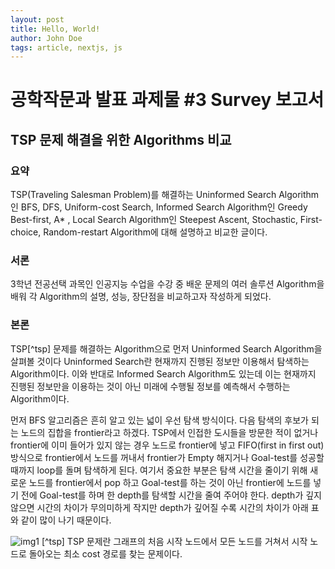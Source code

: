```yaml
---
layout: post
title: Hello, World!
author: John Doe
tags: article, nextjs, js
---
```


# 공학작문과 발표 과제물 #3 Survey 보고서

## TSP 문제 해결을 위한 Algorithms 비교

### 요약
TSP(Traveling Salesman Problem)를 해결하는 Uninformed Search Algorithm인 BFS, DFS, Uniform-cost Search, Informed Search Algorithm인 Greedy Best-first, A* , Local Search Algorithm인  Steepest Ascent, Stochastic, First-choice, Random-restart Algorithm에 대해 설명하고 비교한 글이다. 

### 서론

3학년 전공선택 과목인 인공지능 수업을 수강 중 배운 문제의 여러 솔루션 Algorithm을 배워 각 Algorithm의 설명, 성능, 장단점을 비교하고자 작성하게 되었다.

### 본론

TSP[^tsp] 문제를 해결하는 Algorithm으로 먼저 Uninformed Search Algorithm을 살펴볼 것이다 Uninformed Search란 현재까지 진행된 정보만 이용해서 탐색하는 Algorithm이다. 이와 반대로 Informed Search Algorithm도 있는데 이는 현재까지 진행된 정보만을 이용하는 것이 아닌 미래에 수행될 정보를 예측해서 수행하는 Algorithm이다.

먼저 BFS 알고리즘은 흔히 알고 있는 넓이 우선 탐색 방식이다. 다음 탐색의 후보가 되는 노드의 집합을 frontier라고 하겠다. TSP에서 인접한 도시들을 방문한 적이 없거나 frontier에 이미 들어가 있지 않는 경우 노드로 frontier에 넣고 FIFO(first in first out) 방식으로 frontier에서 노드를 꺼내서 frontier가 Empty 해지거나 Goal-test를 성공할 때까지 loop를 돌며 탐색하게 된다. 여기서 중요한 부분은 탐색 시간을 줄이기 위해 새로운 노드를 frontier에서 pop 하고 Goal-test를 하는 것이 아닌 frontier에 노드를 넣기 전에 Goal-test를 하며 한 depth를 탐색할 시간을 줄여 주어야 한다. depth가 깊지 않으면 시간의 차이가 무의미하게 작지만 depth가 깊어질 수록 시간의 차이가 아래 표와 같이 많이 나기 때문이다.

![img1]({{site.baseurl}}/images/img1.jpg)
[^tsp] TSP 문제란 그래프의 처음 시작 노드에서 모든 노드를 거쳐서 시작 노드로 돌아오는 최소 cost 경로를 찾는 문제이다.




